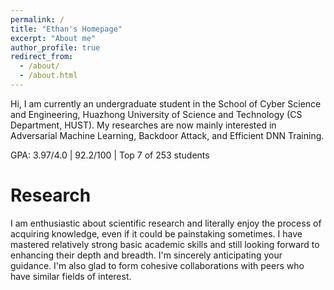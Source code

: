 ```yaml
---
permalink: /
title: "Ethan's Homepage"
excerpt: "About me"
author_profile: true
redirect_from: 
  - /about/
  - /about.html
---
```




Hi, I am currently an undergraduate student in the School of Cyber Science and Engineering, Huazhong University of Science and Technology (CS Department, HUST). My researches are now mainly interested in Adversarial Machine Learning, Backdoor Attack, and Efficient DNN Training.

GPA: 3.97/4.0 | 92.2/100 | Top 7 of 253 students

Research
======
I am enthusiastic about scientific research and literally enjoy the process of acquiring knowledge, even if it could be painstaking sometimes. I have mastered relatively strong basic academic skills and still looking forward to enhancing their depth and breadth. I'm sincerely anticipating your guidance. I'm also glad to form cohesive collaborations with peers who have similar fields of interest.
